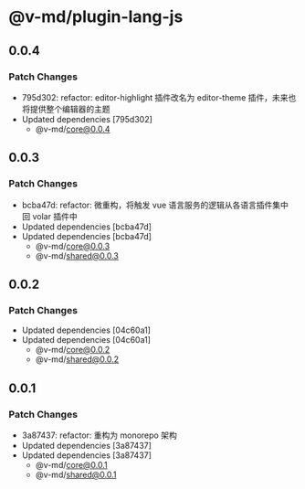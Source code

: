# @v-md/plugin-lang-js

## 0.0.4

### Patch Changes

- 795d302: refactor: editor-highlight 插件改名为 editor-theme 插件，未来也将提供整个编辑器的主题
- Updated dependencies [795d302]
  - @v-md/core@0.0.4

## 0.0.3

### Patch Changes

- bcba47d: refactor: 微重构，将触发 vue 语言服务的逻辑从各语言插件集中回 volar 插件中
- Updated dependencies [bcba47d]
- Updated dependencies [bcba47d]
  - @v-md/core@0.0.3
  - @v-md/shared@0.0.3

## 0.0.2

### Patch Changes

- Updated dependencies [04c60a1]
- Updated dependencies [04c60a1]
  - @v-md/core@0.0.2
  - @v-md/shared@0.0.2

## 0.0.1

### Patch Changes

- 3a87437: refactor: 重构为 monorepo 架构
- Updated dependencies [3a87437]
- Updated dependencies [3a87437]
  - @v-md/core@0.0.1
  - @v-md/shared@0.0.1
